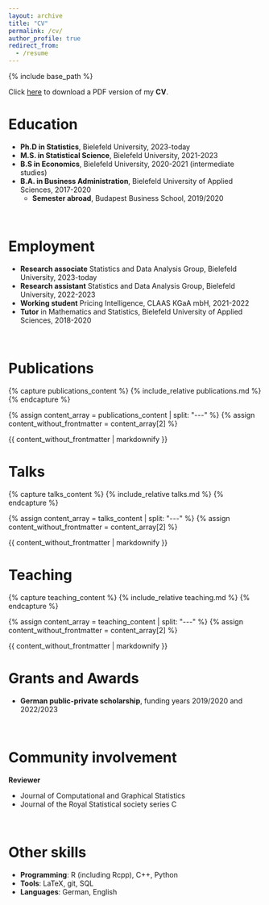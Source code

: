 ```yaml
---
layout: archive
title: "CV"
permalink: /cv/
author_profile: true
redirect_from:
  - /resume
---
```


{% include base_path %}

Click [here]() to download a PDF version of my **CV**.
<br>

# Education
- **Ph.D in Statistics**, Bielefeld University, 2023-today
- **M.S. in Statistical Science**, Bielefeld University, 2021-2023
- **B.S in Economics**, Bielefeld University, 2020-2021 (intermediate studies)
- **B.A. in Business Administration**, Bielefeld University of Applied Sciences, 2017-2020
  * **Semester abroad**, Budapest Business School, 2019/2020
<br>

# Employment
- **Research associate** Statistics and Data Analysis Group, Bielefeld University, 2023-today
- **Research assistant** Statistics and Data Analysis Group, Bielefeld University, 2022-2023
- **Working student** Pricing Intelligence, CLAAS KGaA mbH, 2021-2022
- **Tutor** in Mathematics and Statistics, Bielefeld University of Applied Sciences, 2018-2020
<br>

# Publications
{% capture publications_content %}
  {% include_relative publications.md %}
{% endcapture %}

{% assign content_array = publications_content | split: "---" %}
{% assign content_without_frontmatter = content_array[2] %}

{{ content_without_frontmatter | markdownify }}
<br>

# Talks
{% capture talks_content %}
  {% include_relative talks.md %}
{% endcapture %}

{% assign content_array = talks_content | split: "---" %}
{% assign content_without_frontmatter = content_array[2] %}

{{ content_without_frontmatter | markdownify }}
<br>

# Teaching
{% capture teaching_content %}
  {% include_relative teaching.md %}
{% endcapture %}

{% assign content_array = teaching_content | split: "---" %}
{% assign content_without_frontmatter = content_array[2] %}

{{ content_without_frontmatter | markdownify }}
<br>

# Grants and Awards
- **German public-private scholarship**, funding years 2019/2020 and 2022/2023
<br>

# Community involvement
**Reviewer**
- Journal of Computational and Graphical Statistics
- Journal of the Royal Statistical society series C
<br>

# Other skills
- **Programming**: R (including Rcpp), C++, Python
- **Tools**: LaTeX, git, SQL
- **Languages**: German, English
